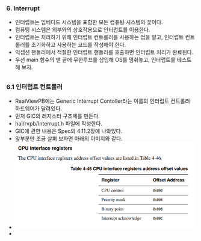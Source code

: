 ### 6. Interrupt

- 인터럽트는 임베디드 시스템을 표함한 모든 컴퓨팅 시스템의 꽃이다.
- 컴퓨팅 시스템은 외부와의 상호작용으로 인터럽트를 이용한다.
- 인터럽트는 처리하기 위해 인터럽트 컨트롤러를 사용하는 법을 알고, 인터럽트 컨트롤러를 초기화하고 사용하는 코드를 작성해야 한다.
- 익셉션 핸들러에서 적절한 인터럽트 핸들러를 호출하면 인터럽트 처리가 완료된다.
- 우선 main 함수의 맨 끝에 무한루프를 삽입해 OS를 멈춰놓고, 인터럽트를 테스트해 보자.
##
### 6.1 인터럽트 컨트롤러
- RealViewPB에는 Generic Interrupt Contoller라는 이름의 인터럽트 컨트롤러 하드웨어가 달려있다.
- 먼저 GIC의 레지스터 구조체를 만든다.
-  hal/rvpb/Interrupt.h 파일에 작성한다.
- GIC에 관한 내용은 Spec의 4.11.2장에 나와있다.
- 앞부분만 조금 살펴 보자면 아래의 이미지와 같다.
- ![GCC 설치확인 이미지](./img/GIC.png)
- 
<!--stackedit_data:
eyJoaXN0b3J5IjpbMTI2ODQxMDY1OCwxNzUyMzk2NDg3LC0xNz
QyODY0MTQsMTU5Mjk3MTg3MywxMjY3MjEzNzc3XX0=
-->